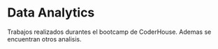 # Data Analytics

Trabajos realizados durantes el bootcamp de CoderHouse.
Ademas se encuentran otros analisis. 
